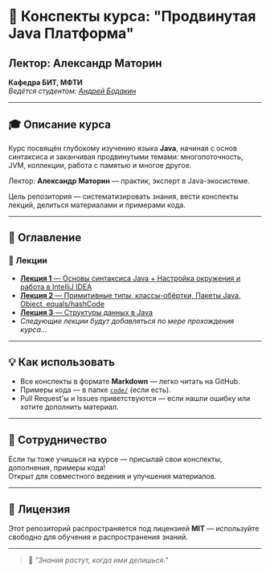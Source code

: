 
# 📘 Конспекты курса: "Продвинутая Java Платформа"
## Лектор: Александр Маторин  
**Кафедра БИТ, МФТИ**  
*Ведётся студентом: [Андрей Бодакин](https://github.com/andreibodakin)*

---

## 🎓 Описание курса

Курс посвящён глубокому изучению языка **Java**, начиная с основ синтаксиса и заканчивая продвинутыми темами: многопоточность, JVM, коллекции, работа с памятью и многое другое.

Лектор: **Александр Маторин** — практик, эксперт в Java-экосистеме.

Цель репозитория — систематизировать знания, вести конспекты лекций, делиться материалами и примерами кода.

---

## 📖 Оглавление

### 🧩 Лекции

- [**Лекция 1** — Основы синтаксиса Java + Настройка окружения и работа в IntelliJ IDEA](lectures/lecture-01.md)
- [**Лекция 2** — Примитивные типы, классы-обёртки, Пакеты Java, Object, equals/hashCode](lectures/lecture-02.md)
- [**Лекция 3** — Структуры данных в Java](lectures/lecture-03.md)
- *Следующие лекции будут добавляться по мере прохождения курса...*

---

## 💡 Как использовать

- Все конспекты в формате **Markdown** — легко читать на GitHub.
- Примеры кода — в папке [`code/`](code/) (если есть).
- Pull Request'ы и Issues приветствуются — если нашли ошибку или хотите дополнить материал.

---

## 🤝 Сотрудничество

Если ты тоже учишься на курсе — присылай свои конспекты, дополнения, примеры кода!  
Открыт для совместного ведения и улучшения материалов.

---

## 📜 Лицензия

Этот репозиторий распространяется под лицензией **MIT** — используйте свободно для обучения и распространения знаний.

---

> 🌱 *"Знания растут, когда ими делишься."*
